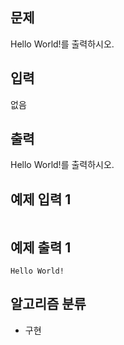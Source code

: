 ## 문제
Hello World!를 출력하시오.

## 입력
없음

## 출력
Hello World!를 출력하시오.

## 예제 입력 1
```

```

## 예제 출력 1
```
Hello World!
```

## 알고리즘 분류
- 구현